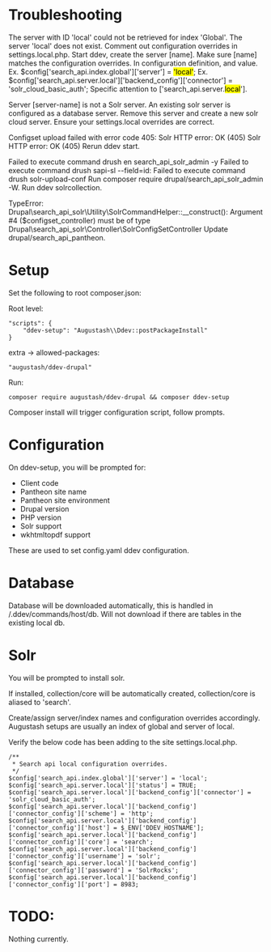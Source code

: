 # Troubleshooting

The server with ID 'local' could not be retrieved for index 'Global'.
  The server 'local' does not exist.
  Comment out configuration overrides in settings.local.php.
    Start ddev, create the server [name].
      Make sure [name] matches the configuration overrides.
      In configuration definition, and value.
        Ex. $config['search_api.index.global']['server'] = <mark>'local'</mark>;
        Ex. $config['search_api.server.local']['backend_config']['connector'] = 'solr_cloud_basic_auth';
          Specific attention to ['search_api.server.<mark>local</mark>'].

Server [server-name] is not a Solr server.
  An existing solr server is configured as a database server.
    Remove this server and create a new solr cloud server.
    Ensure your settings.local overrides are correct.

Configset upload failed with error code 405: Solr HTTP error: OK (405)
Solr HTTP error: OK (405)
  Rerun ddev start.

Failed to execute command drush en search_api_solr_admin -y
Failed to execute command drush sapi-sl --field=id:
Failed to execute command drush solr-upload-conf
  Run composer require drupal/search_api_solr_admin -W.
  Run ddev solrcollection.

TypeError: Drupal\search_api_solr\Utility\SolrCommandHelper::__construct(): Argument #4 ($configset_controller) must be of type Drupal\search_api_solr\Controller\SolrConfigSetController
  Update drupal/search_api_pantheon.

# Setup

Set the following to root composer.json:

Root level:
```
"scripts": {
    "ddev-setup": "Augustash\\Ddev::postPackageInstall"
}
```

extra -> allowed-packages:
```
"augustash/ddev-drupal"
```

Run:
```
composer require augustash/ddev-drupal && composer ddev-setup
```

Composer install will trigger configuration script, follow prompts.

# Configuration

On ddev-setup, you will be prompted for:
  - Client code
  - Pantheon site name
  - Pantheon site environment
  - Drupal version
  - PHP version
  - Solr support
  - wkhtmltopdf support

These are used to set config.yaml ddev configuration.

# Database

Database will be downloaded automatically, this is handled in /.ddev/commands/host/db.
  Will not download if there are tables in the existing local db.

# Solr

You will be prompted to install solr.

If installed, collection/core will be automatically created, collection/core is aliased to 'search'.

Create/assign server/index names and configuration overrides accordingly.
Augustash setups are usually an index of global and server of local.

Verify the below code has been adding to the site settings.local.php.

```
/**
 * Search api local configuration overrides.
 */
$config['search_api.index.global']['server'] = 'local';
$config['search_api.server.local']['status'] = TRUE;
$config['search_api.server.local']['backend_config']['connector'] = 'solr_cloud_basic_auth';
$config['search_api.server.local']['backend_config']['connector_config']['scheme'] = 'http';
$config['search_api.server.local']['backend_config']['connector_config']['host'] = $_ENV['DDEV_HOSTNAME'];
$config['search_api.server.local']['backend_config']['connector_config']['core'] = 'search';
$config['search_api.server.local']['backend_config']['connector_config']['username'] = 'solr';
$config['search_api.server.local']['backend_config']['connector_config']['password'] = 'SolrRocks';
$config['search_api.server.local']['backend_config']['connector_config']['port'] = 8983;
```

# TODO:

Nothing currently.
